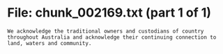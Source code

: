 ﻿# File: chunk_002169.txt (part 1 of 1)
```
We acknowledge the traditional owners and custodians of country throughout Australia and acknowledge their continuing connection to land, waters and community.
```

